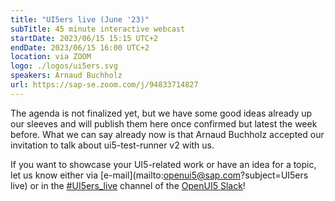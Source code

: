```yaml
---
title: "UI5ers live (June '23)"
subTitle: 45 minute interactive webcast
startDate: 2023/06/15 15:15 UTC+2
endDate: 2023/06/15 16:00 UTC+2
location: via ZOOM
logo: ./logos/ui5ers.svg
speakers: Arnaud Buchholz
url: https://sap-se.zoom.com/j/94833714827
---
```

The agenda is not finalized yet, but we have some good ideas already up our sleeves and will publish them here once confirmed but latest the week before. 
What we can say already now is that Arnaud Buchholz accepted our invitation to talk about ui5-test-runner v2 with us.

If you want to showcase your UI5-related work or have an idea for a topic, let us know either via [e-mail](mailto:openui5@sap.com?subject=UI5ers live) or in the 
[#UI5ers_live](https://openui5.slack.com/archives/C01CP60AAN7) channel of the [OpenUI5 Slack](https://ui5-slack-invite.cfapps.eu10.hana.ondemand.com/)!
